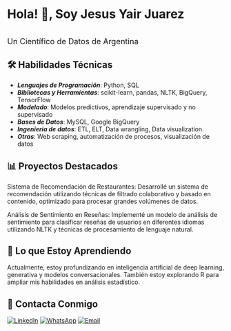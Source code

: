 <p align="center">
  <h1><b>Hola! 👋, Soy Jesus Yair Juarez</b></h1>
  <br>
  <span style="font-size: 18px;">Un Científico de Datos de Argentina</span>
</p>


## 🛠️ Habilidades Técnicas
- **_Lenguajes de Programación_**: Python, SQL
- **_Bibliotecas y Herramientas_**: scikit-learn, pandas, NLTK, BigQuery, TensorFlow
- **_Modelado_**: Modelos predictivos, aprendizaje supervisado y no supervisado
- **_Bases de Datos_**: MySQL, Google BigQuery
- **_Ingenieria de datos_**: ETL, ELT, Data wrangling, Data visualization.
- **_Otras_**: Web scraping, automatización de procesos, visualización de datos
## 📊 Proyectos Destacados
Sistema de Recomendación de Restaurantes: Desarrollé un sistema de recomendación utilizando técnicas de filtrado colaborativo y basado en contenido, optimizado para procesar grandes volúmenes de datos.

Análisis de Sentimiento en Reseñas: Implementé un modelo de análisis de sentimiento para clasificar reseñas de usuarios en diferentes idiomas utilizando NLTK y técnicas de procesamiento de lenguaje natural.

## 🚀 Lo que Estoy Aprendiendo
Actualmente, estoy profundizando en inteligencia artificial de deep learning, generativa y modelos conversacionales. También estoy explorando R para ampliar mis habilidades en análisis estadístico.

## 💬 Contacta Conmigo
<div align="left">

[![LinkedIn](https://img.shields.io/badge/LinkedIn-0077B5?style=for-the-badge&logo=linkedin&logoColor=white)](https://www.linkedin.com/in/yair-juarez/)
[![WhatsApp](https://img.shields.io/badge/WhatsApp-25D366?style=for-the-badge&logo=whatsapp&logoColor=white)](https://wa.me/5493513426914)
[![Email](https://img.shields.io/badge/Email-0077B5?style=for-the-badge&logo=protonmail&logoColor=white)](mailto:juarezjesusyair@gmail.com)

</div>
